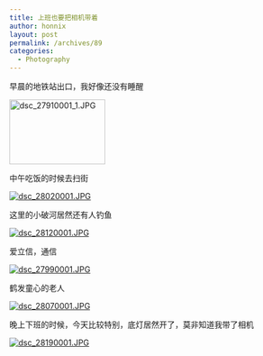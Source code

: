 ```yaml
---
title: 上班也要把相机带着
author: honnix
layout: post
permalink: /archives/89
categories:
  - Photography
---
```

早晨的地铁站出口，我好像还没有睡醒

<a href="http://honnix.oicp.net:8080/blog/wp-content/uploads/2008/03/dsc_27910001_1.JPG" title="dsc_27910001_1.JPG" rel="lightbox[89]"><img src="http://honnix.oicp.net:8080/blog/wp-content/uploads/2008/03/dsc_27910001_1.thumbnail.JPG" alt="dsc_27910001_1.JPG" height="115" width="170" /></a>

中午吃饭的时候去扫街

<a href="http://honnix.oicp.net:8080/blog/wp-content/uploads/2008/03/dsc_28020001.JPG" title="dsc_28020001.JPG" rel="lightbox[89]"><img src="http://honnix.oicp.net:8080/blog/wp-content/uploads/2008/03/dsc_28020001.thumbnail.JPG" alt="dsc_28020001.JPG" /></a>

这里的小破河居然还有人钓鱼

<a href="http://honnix.oicp.net:8080/blog/wp-content/uploads/2008/03/dsc_28120001.JPG" title="dsc_28120001.JPG" rel="lightbox[89]"><img src="http://honnix.oicp.net:8080/blog/wp-content/uploads/2008/03/dsc_28120001.thumbnail.JPG" alt="dsc_28120001.JPG" /></a>

<!--more-->

爱立信，通信

<a href="http://honnix.oicp.net:8080/blog/wp-content/uploads/2008/03/dsc_27990001.JPG" title="dsc_27990001.JPG" rel="lightbox[89]"><img src="http://honnix.oicp.net:8080/blog/wp-content/uploads/2008/03/dsc_27990001.thumbnail.JPG" alt="dsc_27990001.JPG" /></a>

鹤发童心的老人

<a href="http://honnix.oicp.net:8080/blog/wp-content/uploads/2008/03/dsc_28070001.JPG" title="dsc_28070001.JPG" rel="lightbox[89]"><img src="http://honnix.oicp.net:8080/blog/wp-content/uploads/2008/03/dsc_28070001.thumbnail.JPG" alt="dsc_28070001.JPG" /></a>

晚上下班的时候，今天比较特别，底灯居然开了，莫非知道我带了相机

<a href="http://honnix.oicp.net:8080/blog/wp-content/uploads/2008/03/dsc_28190001.JPG" title="dsc_28190001.JPG" rel="lightbox[89]"><img src="http://honnix.oicp.net:8080/blog/wp-content/uploads/2008/03/dsc_28190001.thumbnail.JPG" alt="dsc_28190001.JPG" /></a>